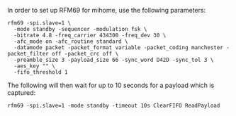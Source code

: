 
In order to set up RFM69 for mihome, use the following parameters:

```
rfm69 -spi.slave=1 \
  -mode standby -sequencer -modulation fsk \
  -bitrate 4.8 -freq_carrier 434300 -freq_dev 30 \
  -afc_mode on -afc_routine standard \
  -datamode packet -packet_format variable -packet_coding manchester -packet_filter off -packet_crc off \
  -preamble_size 3 -payload_size 66 -sync_word D42D -sync_tol 3 \
  -aes_key "" \
  -fifo_threshold 1
```

The following will then wait for up to 10 seconds for a payload which is captured:

```
rfm69 -spi.slave=1 -mode standby -timeout 10s ClearFIFO ReadPayload
```



